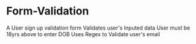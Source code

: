 # Form-Validation
A User sign up validation form
Validates user's Inputed data
User must be 18yrs above to enter DOB
Uses Regex to Validate user's email
